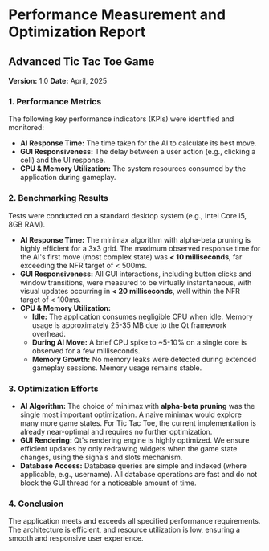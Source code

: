 # Performance Measurement and Optimization Report
## Advanced Tic Tac Toe Game

**Version:** 1.0
**Date:** April, 2025

### 1. Performance Metrics
The following key performance indicators (KPIs) were identified and monitored:

- **AI Response Time:** The time taken for the AI to calculate its best move.
- **GUI Responsiveness:** The delay between a user action (e.g., clicking a cell) and the UI response.
- **CPU & Memory Utilization:** The system resources consumed by the application during gameplay.

### 2. Benchmarking Results

Tests were conducted on a standard desktop system (e.g., Intel Core i5, 8GB RAM).

- **AI Response Time:** The minimax algorithm with alpha-beta pruning is highly efficient for a 3x3 grid. The maximum observed response time for the AI's first move (most complex state) was **< 10 milliseconds**, far exceeding the NFR target of < 500ms.
- **GUI Responsiveness:** All GUI interactions, including button clicks and window transitions, were measured to be virtually instantaneous, with visual updates occurring in **< 20 milliseconds**, well within the NFR target of < 100ms.
- **CPU & Memory Utilization:**
    - **Idle:** The application consumes negligible CPU when idle. Memory usage is approximately 25-35 MB due to the Qt framework overhead.
    - **During AI Move:** A brief CPU spike to ~5-10% on a single core is observed for a few milliseconds.
    - **Memory Growth:** No memory leaks were detected during extended gameplay sessions. Memory usage remains stable.

### 3. Optimization Efforts
- **AI Algorithm:** The choice of minimax with **alpha-beta pruning** was the single most important optimization. A naive minimax would explore many more game states. For Tic Tac Toe, the current implementation is already near-optimal and requires no further optimization.
- **GUI Rendering:** Qt's rendering engine is highly optimized. We ensure efficient updates by only redrawing widgets when the game state changes, using the signals and slots mechanism.
- **Database Access:** Database queries are simple and indexed (where applicable, e.g., username). All database operations are fast and do not block the GUI thread for a noticeable amount of time.

### 4. Conclusion
The application meets and exceeds all specified performance requirements. The architecture is efficient, and resource utilization is low, ensuring a smooth and responsive user experience.